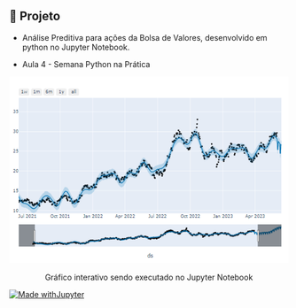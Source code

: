 

## 🤖 Projeto
- Análise Preditiva para ações da Bolsa de Valores, desenvolvido em python no Jupyter Notebook.

- Aula 4 - Semana Python na Prática

<p align="center">
 <img src=".github/preview.png" alt="Demonstração do Gráfico Interativo" widht="100%" /> </p>
 <p align="center">
 Gráfico interativo sendo executado no Jupyter Notebook </p>
 
 [![Made withJupyter](https://img.shields.io/badge/Made%20with-Jupyter-orange?style=for-the-badge&logo=Jupyter)](https://jupyter.org/try)

